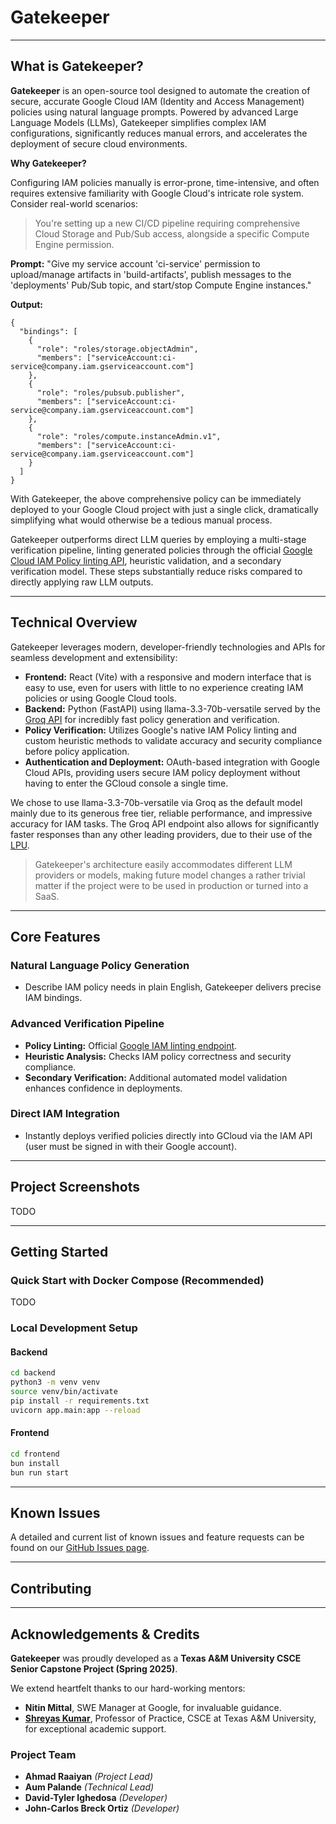 # Gatekeeper

---

## What is Gatekeeper?

**Gatekeeper** is an open-source tool designed to automate the creation of secure, accurate Google Cloud IAM (Identity and Access Management) policies using natural language prompts. Powered by advanced Large Language Models (LLMs), Gatekeeper simplifies complex IAM configurations, significantly reduces manual errors, and accelerates the deployment of secure cloud environments.

**Why Gatekeeper?**

Configuring IAM policies manually is error-prone, time-intensive, and often requires extensive familiarity with Google Cloud's intricate role system. Consider real-world scenarios:

>You're setting up a new CI/CD pipeline requiring comprehensive Cloud Storage and Pub/Sub access, alongside a specific Compute Engine permission.

**Prompt:** "Give my service account 'ci-service' permission to upload/manage artifacts in 'build-artifacts', publish messages to the 'deployments' Pub/Sub topic, and start/stop Compute Engine instances."

**Output:**
```
{
  "bindings": [
    {
      "role": "roles/storage.objectAdmin",
      "members": ["serviceAccount:ci-service@company.iam.gserviceaccount.com"]
    },
    {
      "role": "roles/pubsub.publisher",
      "members": ["serviceAccount:ci-service@company.iam.gserviceaccount.com"]
    },
    {
      "role": "roles/compute.instanceAdmin.v1",
      "members": ["serviceAccount:ci-service@company.iam.gserviceaccount.com"]
    }
  ]
}
```

With Gatekeeper, the above comprehensive policy can be immediately deployed to your Google Cloud project with just a single click, dramatically simplifying what would otherwise be a tedious manual process.

Gatekeeper outperforms direct LLM queries by employing a multi-stage verification pipeline, linting generated policies through the official [Google Cloud IAM Policy linting API](https://cloud.google.com/iam/docs/reference/rest/v1/iamPolicies/lintPolicy), heuristic validation, and a secondary verification model. These steps substantially reduce risks compared to directly applying raw LLM outputs.

---

## Technical Overview

Gatekeeper leverages modern, developer-friendly technologies and APIs for seamless development and extensibility:

- **Frontend:** React (Vite) with a responsive and modern interface that is easy to use, even for users with little to no experience creating IAM policies or using Google Cloud tools.
- **Backend:** Python (FastAPI) using llama-3.3-70b-versatile served by the [Groq API](https://console.groq.com/) for incredibly fast policy generation and verification.
- **Policy Verification:** Utilizes Google's native IAM Policy linting and custom heuristic methods to validate accuracy and security compliance before policy application.
- **Authentication and Deployment:** OAuth-based integration with Google Cloud APIs, providing users secure IAM policy deployment without having to enter the GCloud console a single time.

We chose to use llama-3.3-70b-versatile via Groq as the default model mainly due to its generous free tier, reliable performance, and impressive accuracy for IAM tasks. The Groq API endpoint also allows for significantly faster responses than any other leading providers, due to their use of the [LPU](https://groq.com/the-groq-lpu-explained/).

> Gatekeeper's architecture easily accommodates different LLM providers or models, making future model changes a rather trivial matter if the project were to be used in production or turned into a SaaS.

---

## Core Features

### Natural Language Policy Generation
- Describe IAM policy needs in plain English, Gatekeeper delivers precise IAM bindings.

### Advanced Verification Pipeline
- **Policy Linting:** Official [Google IAM linting endpoint](https://cloud.google.com/iam/docs/reference/rest/v1/iamPolicies/lintPolicy).
- **Heuristic Analysis:** Checks IAM policy correctness and security compliance.
- **Secondary Verification:** Additional automated model validation enhances confidence in deployments.

### Direct IAM Integration
- Instantly deploys verified policies directly into GCloud via the IAM API (user must be signed in with their Google account).

---

## Project Screenshots

TODO

---

## Getting Started

### Quick Start with Docker Compose (Recommended)

TODO

### Local Development Setup

#### Backend
```bash
cd backend
python3 -m venv venv
source venv/bin/activate
pip install -r requirements.txt
uvicorn app.main:app --reload
```

#### Frontend
```bash
cd frontend
bun install
bun run start
```

---

## Known Issues

A detailed and current list of known issues and feature requests can be found on our [GitHub Issues page](https://github.com/aum1/gatekeeper/issues).

---

## Contributing

---

## Acknowledgements & Credits

**Gatekeeper** was proudly developed as a **Texas A&M University CSCE Senior Capstone Project (Spring 2025)**.

We extend heartfelt thanks to our hard-working mentors:
- **Nitin Mittal**, SWE Manager at Google, for invaluable guidance.
- **[Shreyas Kumar](https://engineering.tamu.edu/cse/profiles/kumar-shreyas.html)**, Professor of Practice, CSCE at Texas A&M University, for exceptional academic support.

### Project Team
- **Ahmad Raaiyan** *(Project Lead)*
- **Aum Palande** *(Technical Lead)*
- **David-Tyler Ighedosa** *(Developer)*
- **John-Carlos Breck Ortiz** *(Developer)*
